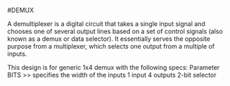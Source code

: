 #DEMUX

A demultiplexer is a digital circuit that takes a single input signal and chooses one of several output lines based on a set of control signals (also known as a demux or data selector). It essentially serves the opposite purpose from a multiplexer, which selects one output from a multiple of inputs.

This design is for generic 1x4 demux with the following specs:
Parameter BITS >> specifies the width of the inputs
1 input
4 outputs
2-bit selector


